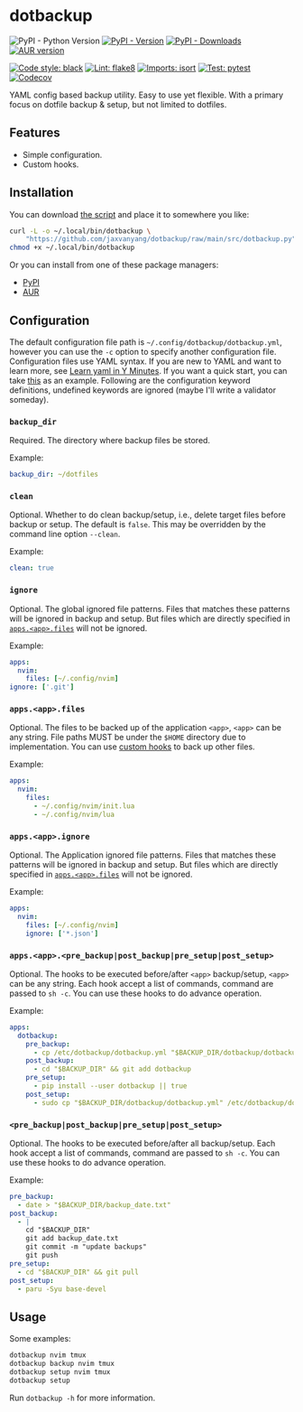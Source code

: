 # dotbackup

![PyPI - Python Version](https://img.shields.io/pypi/pyversions/dotbackup)
[![PyPI - Version](https://img.shields.io/pypi/v/dotbackup)](https://pypi.org/project/dotbackup)
[![PyPI - Downloads](https://img.shields.io/pypi/dm/dotbackup)](https://pypi.org/project/dotbackup)
[![AUR version](https://img.shields.io/aur/version/dotbackup)](https://aur.archlinux.org/packages/dotbackup)

[![Code style: black](https://img.shields.io/badge/code%20style-black-000000.svg)](https://github.com/psf/black)
[![Lint: flake8](https://img.shields.io/badge/lint-flake8-blueviolet)](https://github.com/PyCQA/flake8)
[![Imports: isort](https://img.shields.io/badge/%20imports-isort-%231674b1)](https://pycqa.github.io/isort)
[![Test: pytest](https://img.shields.io/badge/test-pytest-orange)](https://pytest.org)
[![Codecov](https://codecov.io/gh/jaxvanyang/dotbackup/graph/badge.svg)](https://codecov.io/gh/jaxvanyang/dotbackup)

YAML config based backup utility. Easy to use yet flexible. With a primary focus on
dotfile backup & setup, but not limited to dotfiles.

## Features

- Simple configuration.
- Custom hooks.

## Installation

You can download [the script](./src/dotbackup.py) and place it to somewhere you like:

```bash
curl -L -o ~/.local/bin/dotbackup \
    "https://github.com/jaxvanyang/dotbackup/raw/main/src/dotbackup.py"
chmod +x ~/.local/bin/dotbackup
```

Or you can install from one of these package managers:

- [PyPI](https://pypi.org/project/dotbackup)
- [AUR](https://aur.archlinux.org/packages/dotbackup)

## Configuration

The default configuration file path is `~/.config/dotbackup/dotbackup.yml`, however you
can use the `-c` option to specify another configuration file. Configuration files use
YAML syntax. If you are new to YAML and want to learn more, see [Learn yaml in Y Minutes](https://learnxinyminutes.com/docs/yaml).
If you want a quick start, you can take [this](./examples/dotbackup.yml) as an example.
Following are the configuration keyword definitions, undefined keywords are ignored
(maybe I'll write a validator someday).

### `backup_dir`

Required. The directory where backup files be stored.

Example:

```yaml
backup_dir: ~/dotfiles
```

### `clean`

Optional. Whether to do clean backup/setup, i.e., delete target files before backup or
setup. The default is `false`. This may be overridden by the command line option
`--clean`.

Example:

```yaml
clean: true
```

### `ignore`

Optional. The global ignored file patterns. Files that matches these patterns will be
ignored in backup and setup. But files which are directly specified in [`apps.<app>.files`](#appsappfiles)
will not be ignored.

Example:

```yaml
apps:
  nvim:
    files: [~/.config/nvim]
ignore: ['.git']
```

### `apps.<app>.files`

Optional. The files to be backed up of the application `<app>`, `<app>` can be any
string. File paths MUST be under the `$HOME` directory due to implementation. You can
use [custom hooks](#appsapppre_backuppost_backuppre_setuppost_setup) to back up other
files.

Example:

```yaml
apps:
  nvim:
    files:
      - ~/.config/nvim/init.lua
      - ~/.config/nvim/lua
```

### `apps.<app>.ignore`

Optional. The Application ignored file patterns. Files that matches these patterns will
be ignored in backup and setup. But files which are directly specified in [`apps.<app>.files`](#appsappfiles)
will not be ignored.

Example:

```yaml
apps:
  nvim:
    files: [~/.config/nvim]
    ignore: ['*.json']
```

### `apps.<app>.<pre_backup|post_backup|pre_setup|post_setup>`

Optional. The hooks to be executed before/after `<app>` backup/setup, `<app>` can be any
string. Each hook accept a list of commands, command are passed to `sh -c`. You can use
these hooks to do advance operation.

Example:

```yaml
apps:
  dotbackup:
    pre_backup:
      - cp /etc/dotbackup/dotbackup.yml "$BACKUP_DIR/dotbackup/dotbackup.yml"
    post_backup:
      - cd "$BACKUP_DIR" && git add dotbackup
    pre_setup:
      - pip install --user dotbackup || true
    post_setup:
      - sudo cp "$BACKUP_DIR/dotbackup/dotbackup.yml" /etc/dotbackup/dotbackup.yml
```

### `<pre_backup|post_backup|pre_setup|post_setup>`

Optional. The hooks to be executed before/after all backup/setup. Each hook accept a
list of commands, command are passed to `sh -c`. You can use these hooks to do advance
operation.

Example:

```yaml
pre_backup:
  - date > "$BACKUP_DIR/backup_date.txt"
post_backup:
  - |
    cd "$BACKUP_DIR"
    git add backup_date.txt
    git commit -m "update backups"
    git push
pre_setup:
  - cd "$BACKUP_DIR" && git pull
post_setup:
  - paru -Syu base-devel
```

## Usage

Some examples:

```bash
dotbackup nvim tmux
dotbackup backup nvim tmux
dotbackup setup nvim tmux
dotbackup setup
```

Run `dotbackup -h` for more information.
